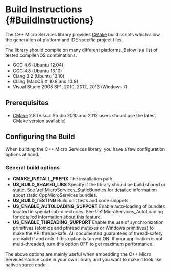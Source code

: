 Build Instructions    {#BuildInstructions}
==================

The C++ Micro Services library provides [CMake][cmake] build scripts which allow the generation of
platform and IDE specific project files.

The library should compile on many different platforms. Below is a list of tested compiler/OS combinations:

  - GCC 4.6 (Ubuntu 12.04)
  - GCC 4.8 (Ubuntu 13.10)
  - Clang 3.2 (Ubuntu 13.10)
  - Clang (MacOS X 10.8 and 10.9)
  - Visual Studio 2008 SP1, 2010, 2012, 2013 (Windows 7)


Prerequisites
-------------

- [CMake][cmake] 2.8 (Visual Studio 2010 and 2012 users should use the latest CMake version available)


Configuring the Build
---------------------

When building the C++ Micro Services library, you have a few configuration options at hand.

### General build options

- **CMAKE_INSTALL_PREFIX**
  The installation path.
- **US_BUILD_SHARED_LIBS**
  Specify if the library should be build shared or static. See \ref MicroServices_StaticBundles
  for detailed information about static CppMicroServices bundles.
- **US_BUILD_TESTING**
  Build unit tests and code snippets.
- **US_ENABLE_AUTOLOADING_SUPPORT**
  Enable auto-loading of bundles located in special sub-directories. See \ref MicroServices_AutoLoading
  for detailed information about this feature.
- **US_ENABLE_THREADING_SUPPORT**
  Enable the use of synchronization primitives (atomics and pthread mutexes or Windows primitives)
  to make the API thread-safe. All documented guarantees of thread-safety are valid if and only if
  this option is turned ON. If your application is not multi-threaded, turn this option OFF to get
  maximum performance.

The above options are mainly useful when embedding the C++ Micro Services source code in your own library and
you want to make it look like native source code.

[cmake]: http://www.cmake.org
